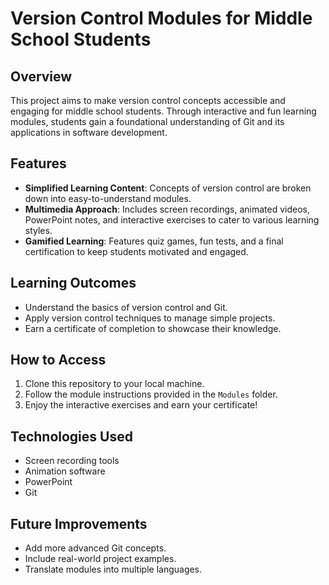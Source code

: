 # Version Control Modules for Middle School Students  

## Overview  
This project aims to make version control concepts accessible and engaging for middle school students. Through interactive and fun learning modules, students gain a foundational understanding of Git and its applications in software development.  

## Features  
- **Simplified Learning Content**: Concepts of version control are broken down into easy-to-understand modules.  
- **Multimedia Approach**: Includes screen recordings, animated videos, PowerPoint notes, and interactive exercises to cater to various learning styles.  
- **Gamified Learning**: Features quiz games, fun tests, and a final certification to keep students motivated and engaged.  

## Learning Outcomes  
- Understand the basics of version control and Git.  
- Apply version control techniques to manage simple projects.  
- Earn a certificate of completion to showcase their knowledge.  

## How to Access  
1. Clone this repository to your local machine.  
2. Follow the module instructions provided in the `Modules` folder.  
3. Enjoy the interactive exercises and earn your certificate!  

## Technologies Used  
- Screen recording tools  
- Animation software  
- PowerPoint  
- Git  

## Future Improvements  
- Add more advanced Git concepts.  
- Include real-world project examples.  
- Translate modules into multiple languages.  
